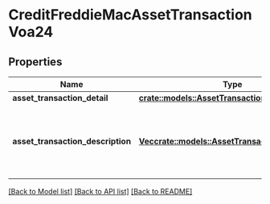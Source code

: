 # CreditFreddieMacAssetTransactionVoa24

## Properties

Name | Type | Description | Notes
------------ | ------------- | ------------- | -------------
**asset_transaction_detail** | [**crate::models::AssetTransactionDetail**](AssetTransactionDetail.md) |  | 
**asset_transaction_description** | [**Vec<crate::models::AssetTransactionDescription>**](AssetTransactionDescription.md) | Documentation not found in the MISMO model viewer and not provided by Freddie Mac. | 

[[Back to Model list]](../README.md#documentation-for-models) [[Back to API list]](../README.md#documentation-for-api-endpoints) [[Back to README]](../README.md)


